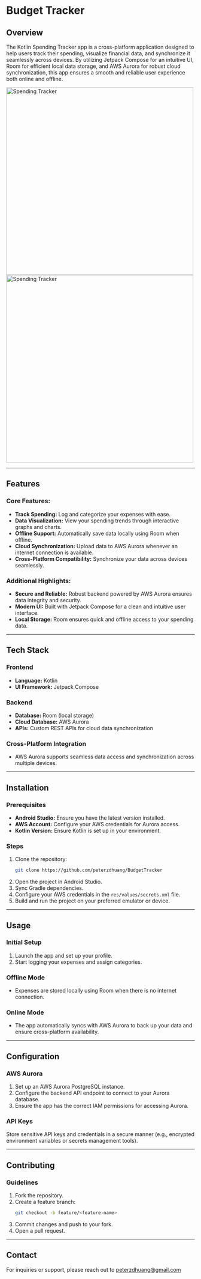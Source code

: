 
# Budget Tracker

## Overview
The Kotlin Spending Tracker app is a cross-platform application designed to help users track their spending, visualize financial data, and synchronize it seamlessly across devices. By utilizing Jetpack Compose for an intuitive UI, Room for efficient local data storage, and AWS Aurora for robust cloud synchronization, this app ensures a smooth and reliable user experience both online and offline.

<img src="images/budget1.png" alt="Spending Tracker" width="500">

<img src="images/budget4.png" alt="Spending Tracker" width="500">


---

## Features

### Core Features:
- **Track Spending:** Log and categorize your expenses with ease.
- **Data Visualization:** View your spending trends through interactive graphs and charts.
- **Offline Support:** Automatically save data locally using Room when offline.
- **Cloud Synchronization:** Upload data to AWS Aurora whenever an internet connection is available.
- **Cross-Platform Compatibility:** Synchronize your data across devices seamlessly.

### Additional Highlights:
- **Secure and Reliable:** Robust backend powered by AWS Aurora ensures data integrity and security.
- **Modern UI:** Built with Jetpack Compose for a clean and intuitive user interface.
- **Local Storage:** Room ensures quick and offline access to your spending data.

---

## Tech Stack

### Frontend
- **Language:** Kotlin
- **UI Framework:** Jetpack Compose

### Backend
- **Database:** Room (local storage)
- **Cloud Database:** AWS Aurora
- **APIs:** Custom REST APIs for cloud data synchronization

### Cross-Platform Integration
- AWS Aurora supports seamless data access and synchronization across multiple devices.

---

## Installation

### Prerequisites
- **Android Studio:** Ensure you have the latest version installed.
- **AWS Account:** Configure your AWS credentials for Aurora access.
- **Kotlin Version:** Ensure Kotlin is set up in your environment.

### Steps
1. Clone the repository:
   ```bash
   git clone https://github.com/peterzdhuang/BudgetTracker
   ```
2. Open the project in Android Studio.
3. Sync Gradle dependencies.
4. Configure your AWS credentials in the `res/values/secrets.xml` file.
5. Build and run the project on your preferred emulator or device.

---

## Usage

### Initial Setup
1. Launch the app and set up your profile.
2. Start logging your expenses and assign categories.

### Offline Mode
- Expenses are stored locally using Room when there is no internet connection.

### Online Mode
- The app automatically syncs with AWS Aurora to back up your data and ensure cross-platform availability.

---

## Configuration

### AWS Aurora
1. Set up an AWS Aurora PostgreSQL instance.
2. Configure the backend API endpoint to connect to your Aurora database.
3. Ensure the app has the correct IAM permissions for accessing Aurora.

### API Keys
Store sensitive API keys and credentials in a secure manner (e.g., encrypted environment variables or secrets management tools).

---

## Contributing

### Guidelines
1. Fork the repository.
2. Create a feature branch:
   ```bash
   git checkout -b feature/<feature-name>
   ```
3. Commit changes and push to your fork.
4. Open a pull request.

---

## Contact
For inquiries or support, please reach out to peterzdhuang@gmail.com

